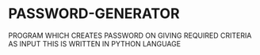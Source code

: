 # PASSWORD-GENERATOR
PROGRAM WHICH CREATES PASSWORD ON GIVING REQUIRED CRITERIA AS INPUT
THIS IS WRITTEN IN PYTHON LANGUAGE
